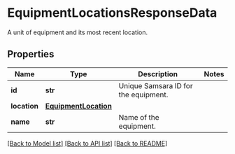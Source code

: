 # EquipmentLocationsResponseData

A unit of equipment and its most recent location.
## Properties
Name | Type | Description | Notes
------------ | ------------- | ------------- | -------------
**id** | **str** | Unique Samsara ID for the equipment. | 
**location** | [**EquipmentLocation**](EquipmentLocation.md) |  | 
**name** | **str** | Name of the equipment. | 

[[Back to Model list]](../README.md#documentation-for-models) [[Back to API list]](../README.md#documentation-for-api-endpoints) [[Back to README]](../README.md)


